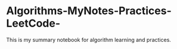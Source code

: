 # Algorithms-MyNotes-Practices-LeetCode-
This is my summary notebook for algorithm learning and practices.

